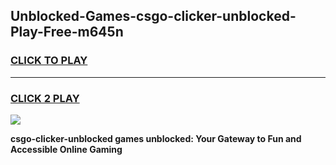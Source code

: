 
## Unblocked-Games-csgo-clicker-unblocked-Play-Free-m645n
<h3>
<a href="https://premium76.site?title=csgo-clicker-unblocked&ref=18A1">CLICK TO PLAY</a></h3>
<hr>

<h3>
<a href="https://premium76.site?title=csgo-clicker-unblocked&ref=18A1">CLICK 2 PLAY</a>
  
</h3>

<a href="https://premium76.site?title=csgo-clicker-unblocked&ref=18A1"><img src="https://clearcache.store/games.png"></a>


**csgo-clicker-unblocked games unblocked: Your Gateway to Fun and Accessible Online Gaming**
